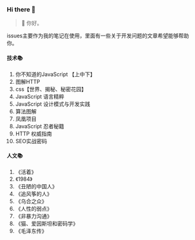 ### Hi there 👋

> 🌱 你好。

issues主要作为我的笔记在使用，里面有一些关于开发问题的文章希望能够帮助你。

#### 技术📚
1. 你不知道的JavaScript 【上中下】
2. 图解HTTP
3. css【世界、揭秘、秘密花园】
4. JavaScript 语言精粹
5. JavaScript 设计模式与开发实践
6. 算法图解
7. 凤凰项目
8. JavaScript 忍者秘籍
9. HTTP 权威指南
10. SEO实战密码

#### 人文📚

1. 《活着》
2. 《1984》
3. 《丑陋的中国人》
4. 《追风筝的人》
5. 《乌合之众》
6. 《人性的弱点》
7. 《非暴力沟通》
8. 《猫、爱因斯坦和密码学》
9. 《毛泽东传》
